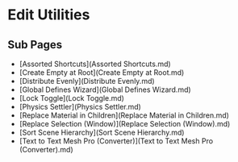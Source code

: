 # Edit Utilities

## Sub Pages

- [Assorted Shortcuts](Assorted Shortcuts.md) 
- [Create Empty at Root](Create Empty at Root.md) 
-  [Distribute Evenly](Distribute Evenly.md) 
-  [Global Defines Wizard](Global Defines Wizard.md) 
-  [Lock Toggle](Lock Toggle.md) 
-  [Physics Settler](Physics Settler.md) 
- [Replace Material in Children](Replace Material in Children.md) 
-  [Replace Selection (Window)](Replace Selection (Window).md) 
-  [Sort Scene Hierarchy](Sort Scene Hierarchy.md) 
-  [Text to Text Mesh Pro (Converter)](Text to Text Mesh Pro (Converter).md) 

